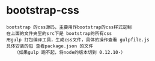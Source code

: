 # bootstrap-css
	bootstrap 的css源码，主要用作bootstrap的css样式定制
	在上面的文件夹里的src下是 bootstrap的所有css
	用gulp 打包编译工具，生成css文件，具体的操作查看 gulpfile.js	
	具体安装的包 查看package.json 的文件
       （如果gulp 跑不起，将node的版本切到 0.12.10·）





